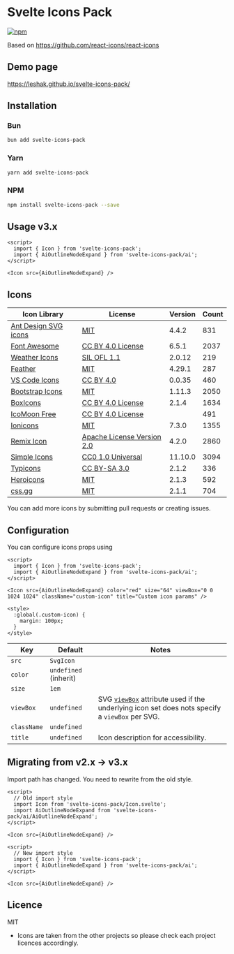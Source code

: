 # Svelte Icons Pack

[![npm][npm-image]][npm-url]

[npm-image]: https://img.shields.io/npm/v/svelte-icons-pack.svg?style=flat-square
[npm-url]: https://www.npmjs.com/package/svelte-icons-pack


Based on https://github.com/react-icons/react-icons

## Demo page
https://leshak.github.io/svelte-icons-pack/

## Installation

### Bun

```bash
bun add svelte-icons-pack
```

### Yarn

```bash
yarn add svelte-icons-pack
```

### NPM

```bash
npm install svelte-icons-pack --save
```

## Usage v3.x

```svelte
<script>
  import { Icon } from 'svelte-icons-pack';
  import { AiOutlineNodeExpand } from 'svelte-icons-pack/ai';
</script>

<Icon src={AiOutlineNodeExpand} />
```

## Icons


| Icon Library                                                       | License                                    | Version | Count |
| ------------------------------------------------------------------ | ------------------------------------------ | ------- | ----- |
| [Ant Design SVG icons](https://github.com/ant-design/ant-design-icons) | [MIT](https://github.com/ant-design/ant-design-icons/blob/master/LICENSE) | 4.4.2 | 831 | 
| [Font Awesome](https://fontawesome.com/) | [CC BY 4.0 License](https://github.com/FortAwesome/Font-Awesome/blob/master/LICENSE.txt) | 6.5.1 | 2037 | 
| [Weather Icons](https://erikflowers.github.io/weather-icons/) | [SIL OFL 1.1](https://openfontlicense.org/) | 2.0.12 | 219 | 
| [Feather](https://feathericons.com/) | [MIT](https://github.com/feathericons/feather/blob/master/LICENSE) | 4.29.1 | 287 | 
| [VS Code Icons](https://github.com/microsoft/vscode-codicons) | [CC BY 4.0](https://github.com/microsoft/vscode-codicons/blob/main/LICENSE) | 0.0.35 | 460 | 
| [Bootstrap Icons](https://github.com/twbs/icons) | [MIT](https://github.com/twbs/icons/blob/master/LICENSE) | 1.11.3 | 2050 | 
| [BoxIcons](https://github.com/atisawd/boxicons) | [CC BY 4.0 License](https://github.com/atisawd/boxicons/blob/master/LICENSE) | 2.1.4 | 1634 | 
| [IcoMoon Free](https://github.com/Keyamoon/IcoMoon-Free) | [CC BY 4.0 License](https://github.com/Keyamoon/IcoMoon-Free/blob/master/License.txt) |  | 491 | 
| [Ionicons](https://ionicons.com/) | [MIT](https://github.com/ionic-team/ionicons/blob/master/LICENSE) | 7.3.0 | 1355 | 
| [Remix Icon](https://github.com/Remix-Design/RemixIcon) | [Apache License Version 2.0](https://github.com/Remix-Design/RemixIcon/blob/master/License) | 4.2.0 | 2860 | 
| [Simple Icons](https://simpleicons.org/) | [CC0 1.0 Universal](https://github.com/simple-icons/simple-icons/blob/master/LICENSE.md) | 11.10.0 | 3094 | 
| [Typicons](http://s-ings.com/typicons/) | [CC BY-SA 3.0](https://github.com/stephenhutchings/typicons.font/blob/master/LICENCE.md) | 2.1.2 | 336 | 
| [Heroicons](https://github.com/refactoringui/heroicons) | [MIT](https://github.com/refactoringui/heroicons/blob/master/LICENSE) | 2.1.3 | 592 | 
| [css.gg](https://github.com/astrit/css.gg) | [MIT](https://github.com/astrit/css.gg/blob/master/LICENSE) | 2.1.1 | 704 | 



You can add more icons by submitting pull requests or creating issues.

## Configuration

You can configure icons props using

```svelte
<script>
  import { Icon } from 'svelte-icons-pack';
  import { AiOutlineNodeExpand } from 'svelte-icons-pack/ai';
</script>

<Icon src={AiOutlineNodeExpand} color="red" size="64" viewBox="0 0 1024 1024" className="custom-icon" title="Custom icon params" />

<style>
  :global(.custom-icon) {
    margin: 100px;
  }
</style>
```

| Key         | Default               | Notes                              |
| ----------- | --------------------- | ---------------------------------- |
| `src`       | `SvgIcon`             |                                    |
| `color`     | `undefined` (inherit) |                                    |
| `size`      | `1em`                 |                                    |
| `viewBox`   | `undefined`           | SVG [`viewBox`](https://developer.mozilla.org/en-US/docs/Web/SVG/Attribute/viewBox) attribute used if the underlying icon set does nots specify a `viewBox` per SVG. |
| `className` | `undefined`           |                                    |
| `title`     | `undefined`           | Icon description for accessibility. |



## Migrating from v2.x -> v3.x

Import path has changed. You need to rewrite from the old style.

```svelte
<script>
  // Old import style
  import Icon from 'svelte-icons-pack/Icon.svelte';
  import AiOutlineNodeExpand from 'svelte-icons-pack/ai/AiOutlineNodeExpand';
</script>

<Icon src={AiOutlineNodeExpand} />
```

```svelte
<script>
  // New import style
  import { Icon } from 'svelte-icons-pack';
  import { AiOutlineNodeExpand } from 'svelte-icons-pack/ai';
</script>

<Icon src={AiOutlineNodeExpand} />
```



## Licence

MIT

- Icons are taken from the other projects so please check each project licences accordingly.

